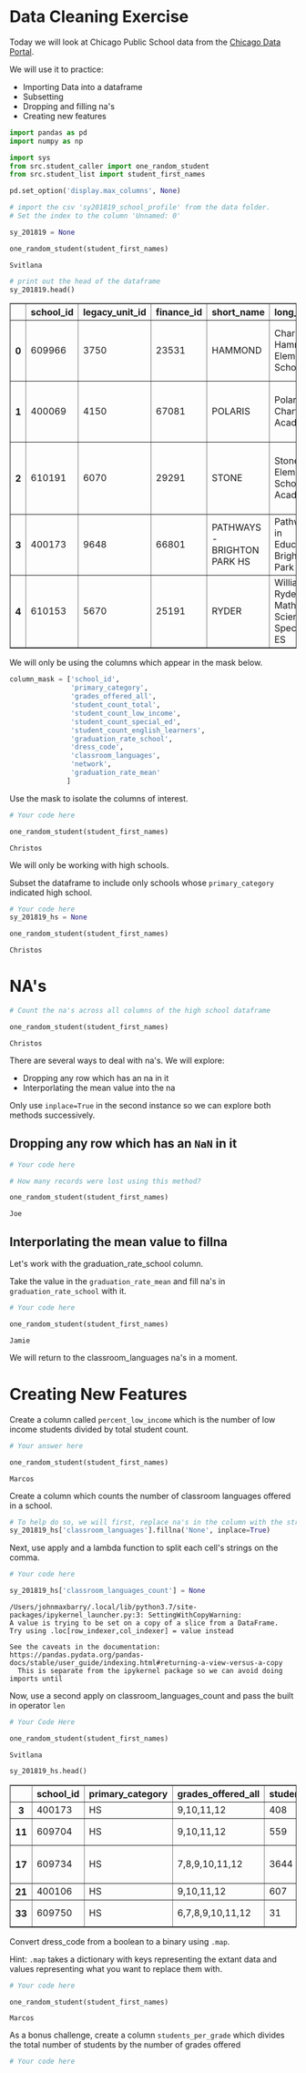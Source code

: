 
# Data Cleaning Exercise

Today we will look at Chicago Public School data from the [Chicago Data Portal](https://data.cityofchicago.org/). 

We will use it to practice:
   - Importing Data into a dataframe
   - Subsetting
   - Dropping and filling na's
   - Creating new features


```python
import pandas as pd
import numpy as np

import sys
from src.student_caller import one_random_student
from src.student_list import student_first_names

pd.set_option('display.max_columns', None)

```


```python
# import the csv 'sy201819_school_profile' from the data folder. 
# Set the index to the column 'Unnamed: 0'

sy_201819 = None
```


```python
one_random_student(student_first_names)
```

    Svitlana



```python
# print out the head of the dataframe
sy_201819.head()
```




<div>
<style scoped>
    .dataframe tbody tr th:only-of-type {
        vertical-align: middle;
    }

    .dataframe tbody tr th {
        vertical-align: top;
    }

    .dataframe thead th {
        text-align: right;
    }
</style>
<table border="1" class="dataframe">
  <thead>
    <tr style="text-align: right;">
      <th></th>
      <th>school_id</th>
      <th>legacy_unit_id</th>
      <th>finance_id</th>
      <th>short_name</th>
      <th>long_name</th>
      <th>primary_category</th>
      <th>is_high_school</th>
      <th>is_middle_school</th>
      <th>is_elementary_school</th>
      <th>is_pre_school</th>
      <th>summary</th>
      <th>administrator_title</th>
      <th>administrator</th>
      <th>secondary_contact_title</th>
      <th>secondary_contact</th>
      <th>address</th>
      <th>city</th>
      <th>state</th>
      <th>zip</th>
      <th>phone</th>
      <th>fax</th>
      <th>cps_school_profile</th>
      <th>website</th>
      <th>facebook</th>
      <th>attendance_boundaries</th>
      <th>grades_offered_all</th>
      <th>grades_offered</th>
      <th>student_count_total</th>
      <th>student_count_low_income</th>
      <th>student_count_special_ed</th>
      <th>student_count_english_learners</th>
      <th>student_count_black</th>
      <th>student_count_hispanic</th>
      <th>student_count_white</th>
      <th>student_count_asian</th>
      <th>student_count_native_american</th>
      <th>student_count_other_ethnicity</th>
      <th>student_count_asian_pacific</th>
      <th>student_count_multi</th>
      <th>student_count_hawaiian_pacific</th>
      <th>student_count_ethnicity_not</th>
      <th>statistics_description</th>
      <th>demographic_description</th>
      <th>dress_code</th>
      <th>prek_school_day</th>
      <th>kindergarten_school_day</th>
      <th>school_hours</th>
      <th>after_school_hours</th>
      <th>earliest_drop_off_time</th>
      <th>classroom_languages</th>
      <th>bilingual_services</th>
      <th>title_1_eligible</th>
      <th>preschool_inclusive</th>
      <th>preschool_instructional</th>
      <th>transportation_bus</th>
      <th>transportation_el</th>
      <th>school_latitude</th>
      <th>school_longitude</th>
      <th>overall_rating</th>
      <th>rating_status</th>
      <th>rating_statement</th>
      <th>classification_description</th>
      <th>school_year</th>
      <th>third_contact_title</th>
      <th>third_contact_name</th>
      <th>network</th>
      <th>is_gocps_participant</th>
      <th>is_gocps_prek</th>
      <th>is_gocps_elementary</th>
      <th>is_gocps_high_school</th>
      <th>open_for_enrollment_date</th>
      <th>twitter</th>
      <th>youtube</th>
      <th>pinterest</th>
      <th>college_enrollment_rate_school</th>
      <th>college_enrollment_rate_mean</th>
      <th>graduation_rate_school</th>
      <th>graduation_rate_mean</th>
      <th>significantly_modified</th>
      <th>transportation_metra</th>
      <th>fourth_contact_title</th>
      <th>fourth_contact_name</th>
      <th>fifth_contact_title</th>
      <th>fifth_contact_name</th>
      <th>seventh_contact_title</th>
      <th>seventh_contact_name</th>
      <th>refugee_services</th>
      <th>visual_impairments</th>
      <th>freshman_start_end_time</th>
      <th>sixth_contact_title</th>
      <th>sixth_contact_name</th>
      <th>hard_of_hearing</th>
    </tr>
  </thead>
  <tbody>
    <tr>
      <th>0</th>
      <td>609966</td>
      <td>3750</td>
      <td>23531</td>
      <td>HAMMOND</td>
      <td>Charles G Hammond Elementary School</td>
      <td>ES</td>
      <td>False</td>
      <td>True</td>
      <td>True</td>
      <td>True</td>
      <td>Hammond creates a challenging learning environ...</td>
      <td>Principal</td>
      <td>Ms.Anamaria Orbe</td>
      <td>Asst Principal</td>
      <td>Nicole McConnell</td>
      <td>2819 W 21ST PL</td>
      <td>Chicago</td>
      <td>Illinois</td>
      <td>60623</td>
      <td>7.735355e+09</td>
      <td>7.735355e+09</td>
      <td>https://www.cps.edu/schools/schoolprofiles/609966</td>
      <td>https://cps.edu/hammond</td>
      <td>https://www.facebook.com/Charles-G-Hammond-Sch...</td>
      <td>True</td>
      <td>PK,K,1,2,3,4,5,6,7,8</td>
      <td>PK,K-8</td>
      <td>342</td>
      <td>336</td>
      <td>63</td>
      <td>132</td>
      <td>33</td>
      <td>304</td>
      <td>2</td>
      <td>0</td>
      <td>0</td>
      <td>0</td>
      <td>0</td>
      <td>3</td>
      <td>0</td>
      <td>0</td>
      <td>There are 342 students enrolled at HAMMOND.  9...</td>
      <td>The largest demographic at HAMMOND is Hispanic...</td>
      <td>False</td>
      <td>Full and Half Day</td>
      <td>Full Day</td>
      <td>07:30 AM-02:30 PM</td>
      <td>2:30 pm - 5:30 pm</td>
      <td>7:30 am</td>
      <td>Spanish</td>
      <td>True</td>
      <td>True</td>
      <td>Y</td>
      <td>Y</td>
      <td>21, 94</td>
      <td>Pink</td>
      <td>41.852719</td>
      <td>-87.696243</td>
      <td>Level 1</td>
      <td>GOOD STANDING</td>
      <td>This school received a Level 1 rating, which i...</td>
      <td>Schools that have an attendance boundary. Gene...</td>
      <td>School Year 2019-2020</td>
      <td>Clerk</td>
      <td>Migdalia Nikolic</td>
      <td>Network 7</td>
      <td>True</td>
      <td>False</td>
      <td>True</td>
      <td>False</td>
      <td>2004-09-01T00:00:00.000</td>
      <td>NaN</td>
      <td>NaN</td>
      <td>NaN</td>
      <td>NaN</td>
      <td>NaN</td>
      <td>NaN</td>
      <td>NaN</td>
      <td>NaN</td>
      <td>NaN</td>
      <td>NaN</td>
      <td>NaN</td>
      <td>NaN</td>
      <td>NaN</td>
      <td>NaN</td>
      <td>NaN</td>
      <td>NaN</td>
      <td>NaN</td>
      <td>NaN</td>
      <td>NaN</td>
      <td>NaN</td>
      <td>NaN</td>
    </tr>
    <tr>
      <th>1</th>
      <td>400069</td>
      <td>4150</td>
      <td>67081</td>
      <td>POLARIS</td>
      <td>Polaris Charter Academy</td>
      <td>ES</td>
      <td>False</td>
      <td>True</td>
      <td>True</td>
      <td>False</td>
      <td>Polaris is committed to helping students becom...</td>
      <td>Director</td>
      <td>Michelle Navarre</td>
      <td>Other</td>
      <td>Francesca Peck</td>
      <td>620 N SAWYER AVE</td>
      <td>Chicago</td>
      <td>Illinois</td>
      <td>60624</td>
      <td>7.735341e+09</td>
      <td>7.735347e+09</td>
      <td>https://www.cps.edu/schools/schoolprofiles/400069</td>
      <td>https://pcachicago.org</td>
      <td>https://www.facebook.com/PolarisCharterAcademy</td>
      <td>False</td>
      <td>K,1,2,3,4,5,6,7,8</td>
      <td>K-8</td>
      <td>378</td>
      <td>343</td>
      <td>64</td>
      <td>8</td>
      <td>337</td>
      <td>33</td>
      <td>5</td>
      <td>0</td>
      <td>0</td>
      <td>0</td>
      <td>0</td>
      <td>3</td>
      <td>0</td>
      <td>0</td>
      <td>There are 378 students enrolled at POLARIS.  9...</td>
      <td>The largest demographic at POLARIS is Black.  ...</td>
      <td>True</td>
      <td>NaN</td>
      <td>Full Day</td>
      <td>7:50 am-4:00 pm</td>
      <td>4:00 pm-6:00 pm</td>
      <td>07:20 AM</td>
      <td>NaN</td>
      <td>NaN</td>
      <td>True</td>
      <td>NaN</td>
      <td>NaN</td>
      <td>NaN</td>
      <td>NaN</td>
      <td>41.892550</td>
      <td>-87.707796</td>
      <td>Level 2</td>
      <td>NOT APPLICABLE</td>
      <td>This school received a Level 2 rating, which i...</td>
      <td>Schools that are open to all Chicago children,...</td>
      <td>School Year 2019-2020</td>
      <td>Office Manager</td>
      <td>Robin Alexander</td>
      <td>Charter</td>
      <td>False</td>
      <td>False</td>
      <td>False</td>
      <td>False</td>
      <td>2007-07-01T00:00:00.000</td>
      <td>https://twitter.com/PolarisCA</td>
      <td>https://www.youtube.com/channel/UCHblvjecJ7Bp2...</td>
      <td>NaN</td>
      <td>NaN</td>
      <td>NaN</td>
      <td>NaN</td>
      <td>NaN</td>
      <td>NaN</td>
      <td>NaN</td>
      <td>NaN</td>
      <td>NaN</td>
      <td>NaN</td>
      <td>NaN</td>
      <td>NaN</td>
      <td>NaN</td>
      <td>NaN</td>
      <td>NaN</td>
      <td>NaN</td>
      <td>NaN</td>
      <td>NaN</td>
      <td>NaN</td>
    </tr>
    <tr>
      <th>2</th>
      <td>610191</td>
      <td>6070</td>
      <td>29291</td>
      <td>STONE</td>
      <td>Stone Elementary Scholastic Academy</td>
      <td>ES</td>
      <td>False</td>
      <td>True</td>
      <td>True</td>
      <td>False</td>
      <td>Stone Academy offers full-day kindergarten, al...</td>
      <td>Principal</td>
      <td>James Joseph Brandon</td>
      <td>Assistant Principal</td>
      <td>Kate Nestler</td>
      <td>6239 N LEAVITT ST</td>
      <td>Chicago</td>
      <td>Illinois</td>
      <td>60659</td>
      <td>7.735342e+09</td>
      <td>7.735342e+09</td>
      <td>https://www.cps.edu/schools/schoolprofiles/610191</td>
      <td>http://stoneacademy.net/</td>
      <td>NaN</td>
      <td>False</td>
      <td>K,1,2,3,4,5,6,7,8</td>
      <td>K-8</td>
      <td>607</td>
      <td>319</td>
      <td>52</td>
      <td>121</td>
      <td>142</td>
      <td>98</td>
      <td>171</td>
      <td>166</td>
      <td>2</td>
      <td>0</td>
      <td>0</td>
      <td>26</td>
      <td>2</td>
      <td>0</td>
      <td>There are 607 students enrolled at STONE.  52....</td>
      <td>The largest demographic at STONE is White.  Th...</td>
      <td>True</td>
      <td>NaN</td>
      <td>Full Day</td>
      <td>8:00  AM - 3:00  PM</td>
      <td>NaN</td>
      <td>NaN</td>
      <td>NaN</td>
      <td>True</td>
      <td>False</td>
      <td>NaN</td>
      <td>NaN</td>
      <td>49B, 84</td>
      <td>Brown</td>
      <td>41.995359</td>
      <td>-87.684793</td>
      <td>Level 1+</td>
      <td>GOOD STANDING</td>
      <td>This school received a Level 1+ rating, which ...</td>
      <td>Schools that specialize in a specific subject ...</td>
      <td>School Year 2019-2020</td>
      <td>NaN</td>
      <td>NaN</td>
      <td>Network 2</td>
      <td>True</td>
      <td>False</td>
      <td>True</td>
      <td>False</td>
      <td>2004-09-01T00:00:00.000</td>
      <td>NaN</td>
      <td>NaN</td>
      <td>NaN</td>
      <td>NaN</td>
      <td>NaN</td>
      <td>NaN</td>
      <td>NaN</td>
      <td>NaN</td>
      <td>NaN</td>
      <td>NaN</td>
      <td>NaN</td>
      <td>NaN</td>
      <td>NaN</td>
      <td>NaN</td>
      <td>NaN</td>
      <td>NaN</td>
      <td>NaN</td>
      <td>NaN</td>
      <td>NaN</td>
      <td>NaN</td>
      <td>NaN</td>
    </tr>
    <tr>
      <th>3</th>
      <td>400173</td>
      <td>9648</td>
      <td>66801</td>
      <td>PATHWAYS - BRIGHTON PARK HS</td>
      <td>Pathways in Education- Brighton Park</td>
      <td>HS</td>
      <td>True</td>
      <td>False</td>
      <td>False</td>
      <td>False</td>
      <td>NaN</td>
      <td>Principal</td>
      <td>Nicholas F Perez</td>
      <td>NaN</td>
      <td>NaN</td>
      <td>3124 W 47TH ST</td>
      <td>Chicago</td>
      <td>Illinois</td>
      <td>60632</td>
      <td>7.735791e+09</td>
      <td>7.735791e+09</td>
      <td>https://www.cps.edu/schools/schoolprofiles/400173</td>
      <td>https://pathwaysineducation.org</td>
      <td>https://www.facebook.com/PathwaysInEducationIL</td>
      <td>False</td>
      <td>9,10,11,12</td>
      <td>9-12</td>
      <td>408</td>
      <td>341</td>
      <td>42</td>
      <td>67</td>
      <td>12</td>
      <td>378</td>
      <td>14</td>
      <td>3</td>
      <td>1</td>
      <td>0</td>
      <td>0</td>
      <td>0</td>
      <td>0</td>
      <td>0</td>
      <td>There are 408 students enrolled at PATHWAYS - ...</td>
      <td>The largest demographic at PATHWAYS - BRIGHTON...</td>
      <td>False</td>
      <td>NaN</td>
      <td>NaN</td>
      <td>NaN</td>
      <td>NaN</td>
      <td>NaN</td>
      <td>NaN</td>
      <td>NaN</td>
      <td>NaN</td>
      <td>NaN</td>
      <td>NaN</td>
      <td>NaN</td>
      <td>NaN</td>
      <td>41.808226</td>
      <td>-87.702645</td>
      <td>Level 2+</td>
      <td>NOT APPLICABLE</td>
      <td>This school received a Level 2+ rating, which ...</td>
      <td>Schools that have their own processes for enro...</td>
      <td>School Year 2019-2020</td>
      <td>NaN</td>
      <td>NaN</td>
      <td>Options</td>
      <td>False</td>
      <td>False</td>
      <td>False</td>
      <td>False</td>
      <td>2014-07-01T00:00:00.000</td>
      <td>https://twitter.com/pathwaysil</td>
      <td>NaN</td>
      <td>https://www.pinterest.com/PieIllinois/</td>
      <td>19.4</td>
      <td>67.2</td>
      <td>11.3</td>
      <td>78.9</td>
      <td>NaN</td>
      <td>NaN</td>
      <td>NaN</td>
      <td>NaN</td>
      <td>NaN</td>
      <td>NaN</td>
      <td>NaN</td>
      <td>NaN</td>
      <td>NaN</td>
      <td>NaN</td>
      <td>NaN</td>
      <td>NaN</td>
      <td>NaN</td>
      <td>NaN</td>
    </tr>
    <tr>
      <th>4</th>
      <td>610153</td>
      <td>5670</td>
      <td>25191</td>
      <td>RYDER</td>
      <td>William H Ryder Math &amp; Science Specialty ES</td>
      <td>ES</td>
      <td>False</td>
      <td>True</td>
      <td>True</td>
      <td>True</td>
      <td>Our mission is to provide rigorous data driven...</td>
      <td>Principal</td>
      <td>Aaron Rucker</td>
      <td>Assistant Principal</td>
      <td>Darnell Garner</td>
      <td>8716 S WALLACE ST</td>
      <td>Chicago</td>
      <td>Illinois</td>
      <td>60620</td>
      <td>7.735354e+09</td>
      <td>7.735354e+09</td>
      <td>https://www.cps.edu/schools/schoolprofiles/610153</td>
      <td>https://ryderschool.org</td>
      <td>NaN</td>
      <td>True</td>
      <td>PK,K,1,2,3,4,5,6,7,8</td>
      <td>PK,K-8</td>
      <td>402</td>
      <td>360</td>
      <td>116</td>
      <td>3</td>
      <td>396</td>
      <td>4</td>
      <td>1</td>
      <td>0</td>
      <td>0</td>
      <td>0</td>
      <td>0</td>
      <td>1</td>
      <td>0</td>
      <td>0</td>
      <td>There are 402 students enrolled at RYDER.  89....</td>
      <td>The largest demographic at RYDER is Black.  Th...</td>
      <td>True</td>
      <td>Half Day</td>
      <td>Full Day</td>
      <td>08:45 AM-03:45 PM</td>
      <td>NaN</td>
      <td>NaN</td>
      <td>NaN</td>
      <td>NaN</td>
      <td>True</td>
      <td>NaN</td>
      <td>Y</td>
      <td>24, 87</td>
      <td>Red</td>
      <td>41.735379</td>
      <td>-87.638843</td>
      <td>Level 1</td>
      <td>GOOD STANDING</td>
      <td>This school received a Level 1 rating, which i...</td>
      <td>Schools that have an attendance boundary. Gene...</td>
      <td>School Year 2019-2020</td>
      <td>Technology Coordinator</td>
      <td>Montell Pinkston</td>
      <td>Network 11</td>
      <td>True</td>
      <td>False</td>
      <td>True</td>
      <td>False</td>
      <td>2004-09-01T00:00:00.000</td>
      <td>NaN</td>
      <td>NaN</td>
      <td>NaN</td>
      <td>NaN</td>
      <td>NaN</td>
      <td>NaN</td>
      <td>NaN</td>
      <td>True</td>
      <td>Rock Island District (RI)</td>
      <td>NaN</td>
      <td>NaN</td>
      <td>NaN</td>
      <td>NaN</td>
      <td>NaN</td>
      <td>NaN</td>
      <td>NaN</td>
      <td>NaN</td>
      <td>NaN</td>
      <td>NaN</td>
      <td>NaN</td>
      <td>NaN</td>
    </tr>
  </tbody>
</table>
</div>



We will only be using the columns which appear in the mask below.
            


```python
column_mask = ['school_id',
               'primary_category',
               'grades_offered_all',
               'student_count_total',
               'student_count_low_income',
               'student_count_special_ed',
               'student_count_english_learners',
               'graduation_rate_school',
               'dress_code',
               'classroom_languages',
               'network',
               'graduation_rate_mean'
              ]
```

Use the mask to isolate the columns of interest.  


```python
# Your code here

```


```python
one_random_student(student_first_names)
```

    Christos


We will only be working with high schools. 

Subset the dataframe to include only schools whose `primary_category` indicated high school.


```python
# Your code here
sy_201819_hs = None
```


```python
one_random_student(student_first_names)
```

    Christos


# NA's 


```python
# Count the na's across all columns of the high school dataframe

```


```python
one_random_student(student_first_names)
```

    Christos


There are several ways to deal with na's. We will explore:
  
  - Dropping any row which has an na in it
  - Interporlating the mean value into the na
  
Only use `inplace=True` in the second instance so we can explore both methods successively.


## Dropping any row which has an `NaN` in it



```python
# Your code here

```


```python
# How many records were lost using this method?
```


```python
one_random_student(student_first_names)
```

    Joe


## Interporlating the mean value to fillna

Let's work with the graduation_rate_school column.  

Take the value in the `graduation_rate_mean` and fill na's in `graduation_rate_school` with it.



```python
# Your code here
```


```python
one_random_student(student_first_names)
```

    Jamie


We will return to the classroom_languages na's in a moment.

# Creating New Features

Create a column called `percent_low_income` which is the number of low income students divided by total student count.


```python
# Your answer here
```


```python
one_random_student(student_first_names)
```

    Marcos


Create a column which counts the number of classroom languages offered in a school.



```python
# To help do so, we will first, replace na's in the column with the string None
sy_201819_hs['classroom_languages'].fillna('None', inplace=True)

```

Next, use apply and a lambda function to split each cell's strings on the comma.


```python
# Your code here

sy_201819_hs['classroom_languages_count'] = None
```

    /Users/johnmaxbarry/.local/lib/python3.7/site-packages/ipykernel_launcher.py:3: SettingWithCopyWarning: 
    A value is trying to be set on a copy of a slice from a DataFrame.
    Try using .loc[row_indexer,col_indexer] = value instead
    
    See the caveats in the documentation: https://pandas.pydata.org/pandas-docs/stable/user_guide/indexing.html#returning-a-view-versus-a-copy
      This is separate from the ipykernel package so we can avoid doing imports until


Now, use a second apply on classroom_languages_count and pass the built in operator `len`


```python
# Your Code Here

```


```python
one_random_student(student_first_names)
```

    Svitlana



```python
sy_201819_hs.head()
```




<div>
<style scoped>
    .dataframe tbody tr th:only-of-type {
        vertical-align: middle;
    }

    .dataframe tbody tr th {
        vertical-align: top;
    }

    .dataframe thead th {
        text-align: right;
    }
</style>
<table border="1" class="dataframe">
  <thead>
    <tr style="text-align: right;">
      <th></th>
      <th>school_id</th>
      <th>primary_category</th>
      <th>grades_offered_all</th>
      <th>student_count_total</th>
      <th>student_count_low_income</th>
      <th>student_count_special_ed</th>
      <th>student_count_english_learners</th>
      <th>graduation_rate_school</th>
      <th>dress_code</th>
      <th>classroom_languages</th>
      <th>network</th>
      <th>graduation_rate_mean</th>
      <th>percent_low_income</th>
      <th>classroom_languages_count</th>
    </tr>
  </thead>
  <tbody>
    <tr>
      <th>3</th>
      <td>400173</td>
      <td>HS</td>
      <td>9,10,11,12</td>
      <td>408</td>
      <td>341</td>
      <td>42</td>
      <td>67</td>
      <td>11.3</td>
      <td>False</td>
      <td>None</td>
      <td>Options</td>
      <td>78.9</td>
      <td>0.835784</td>
      <td>1</td>
    </tr>
    <tr>
      <th>11</th>
      <td>609704</td>
      <td>HS</td>
      <td>9,10,11,12</td>
      <td>559</td>
      <td>555</td>
      <td>145</td>
      <td>159</td>
      <td>68.9</td>
      <td>True</td>
      <td>Spanish, Spanish for Heritage Speakers</td>
      <td>Network 16</td>
      <td>78.9</td>
      <td>0.992844</td>
      <td>2</td>
    </tr>
    <tr>
      <th>17</th>
      <td>609734</td>
      <td>HS</td>
      <td>7,8,9,10,11,12</td>
      <td>3644</td>
      <td>1871</td>
      <td>447</td>
      <td>334</td>
      <td>83.9</td>
      <td>False</td>
      <td>Arabic, French, Korean, Polish, Spanish, Spani...</td>
      <td>Network 14</td>
      <td>78.9</td>
      <td>0.513447</td>
      <td>6</td>
    </tr>
    <tr>
      <th>21</th>
      <td>400106</td>
      <td>HS</td>
      <td>9,10,11,12</td>
      <td>607</td>
      <td>571</td>
      <td>142</td>
      <td>3</td>
      <td>72.0</td>
      <td>True</td>
      <td>Spanish</td>
      <td>Charter</td>
      <td>78.9</td>
      <td>0.940692</td>
      <td>1</td>
    </tr>
    <tr>
      <th>33</th>
      <td>609750</td>
      <td>HS</td>
      <td>6,7,8,9,10,11,12</td>
      <td>31</td>
      <td>30</td>
      <td>6</td>
      <td>3</td>
      <td>78.9</td>
      <td>False</td>
      <td>Spanish</td>
      <td>Network 15</td>
      <td>NaN</td>
      <td>0.967742</td>
      <td>1</td>
    </tr>
  </tbody>
</table>
</div>



Convert dress_code from a boolean to a binary using `.map`.

Hint: `.map` takes a dictionary with keys representing the extant data and values representing what you want to replace them with.



```python
# Your code here
```


```python
one_random_student(student_first_names)
```

    Marcos


As a bonus challenge, create a  column `students_per_grade` which divides the total number of students by the number of grades offered


```python
# Your code here
```
